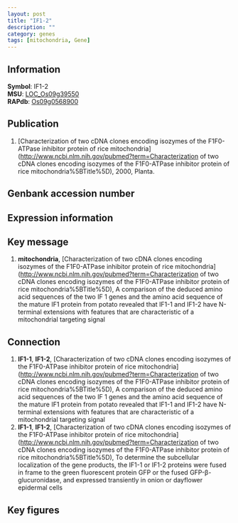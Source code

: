 ```yaml
---
layout: post
title: "IF1-2"
description: ""
category: genes
tags: [mitochondria, Gene]
---
```


## Information
__Symbol__: IF1-2  
__MSU__: [LOC_Os09g39550](http://rice.plantbiology.msu.edu/cgi-bin/ORF_infopage.cgi?orf=LOC_Os09g39550)  
__RAPdb__: [Os09g0568900](http://rapdb.dna.affrc.go.jp/viewer/gbrowse_details/irgsp1?name=Os09g0568900)  

## Publication
1. [Characterization of two cDNA clones encoding isozymes of the F1F0-ATPase inhibitor protein of rice mitochondria](http://www.ncbi.nlm.nih.gov/pubmed?term=Characterization of two cDNA clones encoding isozymes of the F1F0-ATPase inhibitor protein of rice mitochondria%5BTitle%5D), 2000, Planta.

## Genbank accession number

## Expression information

## Key message
1. __mitochondria__, [Characterization of two cDNA clones encoding isozymes of the F1F0-ATPase inhibitor protein of rice mitochondria](http://www.ncbi.nlm.nih.gov/pubmed?term=Characterization of two cDNA clones encoding isozymes of the F1F0-ATPase inhibitor protein of rice mitochondria%5BTitle%5D),  A comparison of the deduced amino acid sequences of the two IF 1 genes and the amino acid sequence of the mature IF1 protein from potato revealed that IF1-1 and IF1-2 have N-terminal extensions with features that are characteristic of a mitochondrial targeting signal

## Connection
1. __IF1-1__, __IF1-2__, [Characterization of two cDNA clones encoding isozymes of the F1F0-ATPase inhibitor protein of rice mitochondria](http://www.ncbi.nlm.nih.gov/pubmed?term=Characterization of two cDNA clones encoding isozymes of the F1F0-ATPase inhibitor protein of rice mitochondria%5BTitle%5D),  A comparison of the deduced amino acid sequences of the two IF 1 genes and the amino acid sequence of the mature IF1 protein from potato revealed that IF1-1 and IF1-2 have N-terminal extensions with features that are characteristic of a mitochondrial targeting signal
2. __IF1-1__, __IF1-2__, [Characterization of two cDNA clones encoding isozymes of the F1F0-ATPase inhibitor protein of rice mitochondria](http://www.ncbi.nlm.nih.gov/pubmed?term=Characterization of two cDNA clones encoding isozymes of the F1F0-ATPase inhibitor protein of rice mitochondria%5BTitle%5D),  To determine the subcellular localization of the gene products, the IF1-1 or IF1-2 proteins were fused in frame to the green fluorescent protein GFP or the fused GFP-β-glucuronidase, and expressed transiently in onion or dayflower epidermal cells

## Key figures


